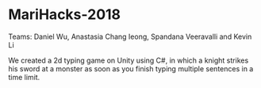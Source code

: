 # MariHacks-2018
Teams: Daniel Wu, Anastasia Chang Ieong, Spandana Veeravalli and Kevin Li

We created a 2d typing game on Unity using C#, in which a knight strikes his sword at a monster as soon as you finish typing multiple sentences in a time limit. 

